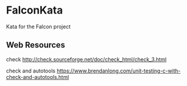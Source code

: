 # FalconKata
Kata for the Falcon project

Web Resources
-------------
check
	http://check.sourceforge.net/doc/check_html/check_3.html

check and autotools 
	https://www.brendanlong.com/unit-testing-c-with-check-and-autotools.html

